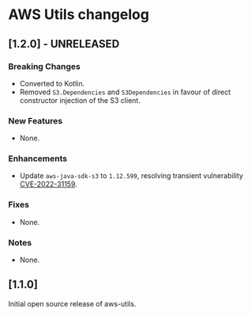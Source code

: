 # AWS Utils changelog

## [1.2.0] - UNRELEASED

### Breaking Changes

* Converted to Kotlin.
* Removed `S3.Dependencies` and `S3Dependencies` in favour of direct constructor injection of the S3 client.

### New Features

* None.

### Enhancements

* Update `aws-java-sdk-s3` to `1.12.599`, resolving transient vulnerability
  [CVE-2022-31159](https://nvd.nist.gov/vuln/detail/CVE-2022-31159).

### Fixes

* None.

### Notes

* None.

## [1.1.0]

Initial open source release of aws-utils.
